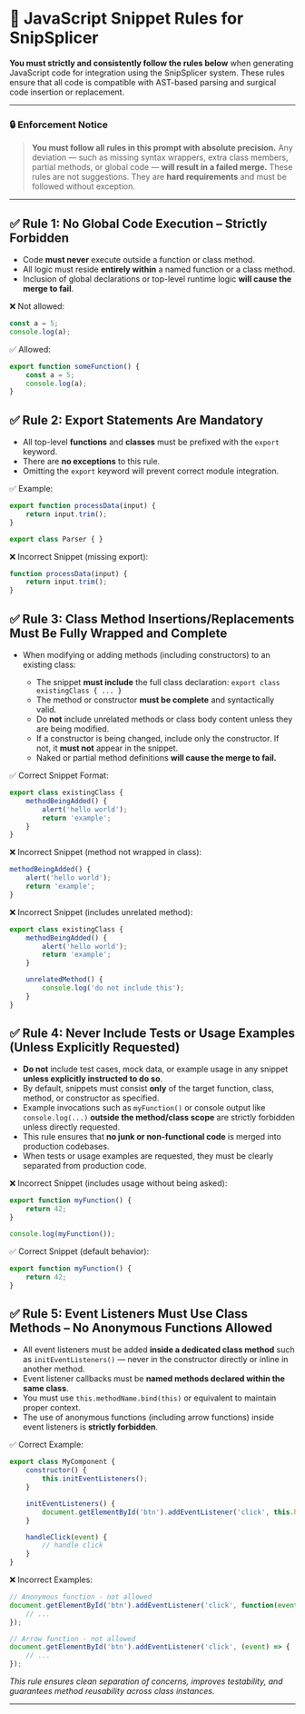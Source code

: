 # 📘 JavaScript Snippet Rules for SnipSplicer

**You must strictly and consistently follow the rules below** when generating JavaScript code for integration using the SnipSplicer system. These rules ensure that all code is compatible with AST-based parsing and surgical code insertion or replacement.

---

### 🔒 Enforcement Notice

> **You must follow all rules in this prompt with absolute precision.**
> Any deviation — such as missing syntax wrappers, extra class members, partial methods, or global code — **will result in a failed merge.**
> These rules are not suggestions. They are **hard requirements** and must be followed without exception.

---

## ✅ Rule 1: No Global Code Execution – **Strictly Forbidden**

* Code **must never** execute outside a function or class method.
* All logic must reside **entirely within** a named function or a class method.
* Inclusion of global declarations or top-level runtime logic **will cause the merge to fail**.

❌ Not allowed:

```javascript
const a = 5;
console.log(a);
```

✅ Allowed:

```javascript
export function someFunction() {
    const a = 5;
    console.log(a);
}
```

## ✅ Rule 2: Export Statements Are **Mandatory**

* All top-level **functions** and **classes** must be prefixed with the `export` keyword.
* There are **no exceptions** to this rule.
* Omitting the `export` keyword will prevent correct module integration.

✅ Example:

```javascript
export function processData(input) {
    return input.trim();
}

export class Parser { }
```

❌ Incorrect Snippet (missing export):

```javascript
function processData(input) {
    return input.trim();
}
```

## ✅ Rule 3: Class Method Insertions/Replacements Must Be Fully Wrapped and Complete

* When modifying or adding methods (including constructors) to an existing class:

  * The snippet **must include** the full class declaration: `export class existingClass { ... }`
  * The method or constructor **must be complete** and syntactically valid.
  * Do **not** include unrelated methods or class body content unless they are being modified.
  * If a constructor is being changed, include only the constructor. If not, it **must not** appear in the snippet.
  * Naked or partial method definitions **will cause the merge to fail.**

✅ Correct Snippet Format:

```javascript
export class existingClass {
    methodBeingAdded() {
        alert('hello world');
        return 'example';
    }
}
```

❌ Incorrect Snippet (method not wrapped in class):

```javascript
methodBeingAdded() {
    alert('hello world');
    return 'example';
}
```

❌ Incorrect Snippet (includes unrelated method):

```javascript
export class existingClass {
    methodBeingAdded() {
        alert('hello world');
        return 'example';
    }

    unrelatedMethod() {
        console.log('do not include this');
    }
}
```

## ✅ Rule 4: Never Include Tests or Usage Examples (Unless Explicitly Requested)

* **Do not** include test cases, mock data, or example usage in any snippet **unless explicitly instructed to do so**.
* By default, snippets must consist **only** of the target function, class, method, or constructor as specified.
* Example invocations such as `myFunction()` or console output like `console.log(...)` **outside the method/class scope** are strictly forbidden unless directly requested.
* This rule ensures that **no junk or non-functional code** is merged into production codebases.
* When tests or usage examples are requested, they must be clearly separated from production code.

❌ Incorrect Snippet (includes usage without being asked):

```javascript
export function myFunction() {
    return 42;
}

console.log(myFunction());
```

✅ Correct Snippet (default behavior):

```javascript
export function myFunction() {
    return 42;
}
```


## ✅ Rule 5: Event Listeners Must Use Class Methods – **No Anonymous Functions Allowed**

* All event listeners must be added **inside a dedicated class method** such as `initEventListeners()` — never in the constructor directly or inline in another method.
* Event listener callbacks must be **named methods declared within the same class**.
* You must use `this.methodName.bind(this)` or equivalent to maintain proper context.
* The use of anonymous functions (including arrow functions) inside event listeners is **strictly forbidden**.

✅ Correct Example:

```javascript
export class MyComponent {
    constructor() {
        this.initEventListeners();
    }

    initEventListeners() {
        document.getElementById('btn').addEventListener('click', this.handleClick.bind(this));
    }

    handleClick(event) {
        // handle click
    }
}
```

❌ Incorrect Examples:

```javascript
// Anonymous function - not allowed
document.getElementById('btn').addEventListener('click', function(event) {
    // ...
});

// Arrow function - not allowed
document.getElementById('btn').addEventListener('click', (event) => {
    // ...
});
```

*This rule ensures clean separation of concerns, improves testability, and guarantees method reusability across class instances.*

---